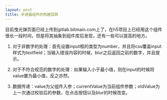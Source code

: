 ```yaml
---
layout: post
title: 步进器组件的构建回顾
---
```


目前曳光弹页面已经上传到gitlab.bitmain.com上了，在h5项目上已经用这个组件很长一段时间，但是将其抽象到组件库后发现，还有一些可以提高的地方。

1. 对于非数字的处理：首先设置input框的类型为number，并且将css覆盖input样式为textfield；当输入错误内容的时候，blur之后返回之前的数字，并且提示。

2. 对于不符合规范的数字的处理：如果输入小于最小值，则在input的时候将value置为最小值，反之亦然。

3. 数据传递：value为父组件入参；currentValue为当前组件参数；oldValue为上一次通过校验后的参数，在点击按钮以及blur的时候改变。
